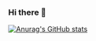 ### Hi there 👋


[![Anurag's GitHub stats](https://github-readme-stats.vercel.app/api?username=hakansrc)](https://github.com/anuraghazra/github-readme-stats)


<!--
**hakansrc/hakansrc** is a ✨ _special_ ✨ repository because its `README.md` (this file) appears on your GitHub profile.

Here are some ideas to get you started:

- 🔭 I’m currently working on ...
- 🌱 I’m currently learning ...
- 👯 I’m looking to collaborate on ...
- 🤔 I’m looking for help with ...
- 💬 Ask me about ...
- 📫 How to reach me: ...
- 😄 Pronouns: ...
- ⚡ Fun fact: ...
-->
